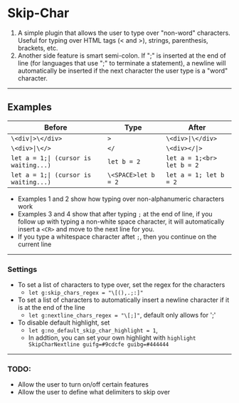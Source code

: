 # Skip-Char

1. A simple plugin that allows the user to type over "non-word" characters. Useful for
   typing over HTML tags (< and >), strings, parenthesis, brackets, etc.
2. Another side feature is smart semi-colon. If ";" is inserted at the end of line (for languages that use ";" to
   terminate a statement), a newline will automatically be inserted if the next character
   the user type is a "word" character.

---

## Examples

| Before                                | Type                | After                      |
| ------------------------------------- | ------------------- | -------------------------- |
| `\<div\|>\</div>`                     | `>`                 | `\<div>\|\</div>`          |
| `\<div>\|\</>`                        | `</`                | `\<div></\|>`              |
| `let a = 1;\| (cursor is waiting...)` | `let b = 2 `        | `let a = 1;<br> let b = 2` |
| `let a = 1;\| (cursor is waiting...)` | `\<SPACE>let b = 2` | `let a = 1; let b = 2 `    |

- Examples 1 and 2 show how typing over non-alphanumeric characters work
- Examples 3 and 4 show that after typing `;` at the end of line, if you follow up with typing a non-white space character, it will automatically insert a `<CR>` and move to the next line for you.
- If you type a whitespace character aftet `;`, then you continue on the current line

---

### Settings

- To set a list of characters to type over, set the regex for the characters
  - `let g:skip_chars_regex = "\[(),.;:]"`
- To set a list of characters to automatically insert a newline character if it is at the end of the line
  - `let g:nextline_chars_regex = "\[;]"`, default only allows for ';'
- To disable default highlight, set
  - `let g:no_default_skip_char_highlight = 1`,
  - In addtion, you can set your own highlight with `highlight SkipCharNextline guifg=#9cdcfe guibg=#444444`

---

### TODO:

- Allow the user to turn on/off certain features
- Allow the user to define what delimiters to skip over
